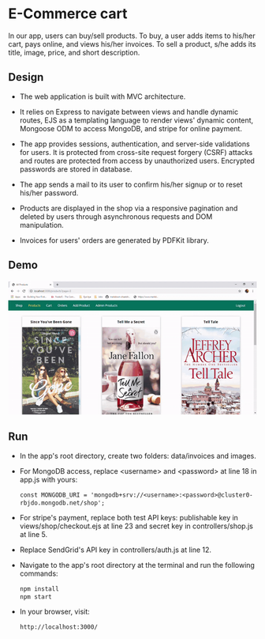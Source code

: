 # E-Commerce cart

In our app, users can buy/sell products. To buy, a user adds items to his/her cart, pays online, and views his/her invoices. To sell a product, s/he adds its title, image, price, and short description.


## Design
- The web application is built with MVC architecture.

- It relies on Express to navigate between views and handle dynamic routes, EJS as a templating language to render views' dynamic content, Mongoose ODM to access MongoDB, and stripe for online payment.

- The app provides sessions, authentication, and server-side validations for users. It is protected from cross-site request forgery (CSRF) attacks and routes are protected from access by unauthorized users. Encrypted passwords are stored in database.

- The app sends a mail to its user to confirm his/her signup or to reset his/her password.

- Products are displayed in the shop via a responsive pagination and deleted by users through asynchronous requests and DOM manipulation.

- Invoices for users' orders are generated by PDFKit library.


## Demo
![Alt Text](Demo.gif)


## Run
- In the app's root directory, create two folders: data/invoices and images.

- For MongoDB access, replace \<username\> and \<password\> at line 18 in app.js with yours:

      const MONGODB_URI = 'mongodb+srv://<username>:<password>@cluster0-rbjdo.mongodb.net/shop';

- For stripe's payment, replace both test API keys:  publishable key in views/shop/checkout.ejs at line 23 and secret key in controllers/shop.js at line 5.

- Replace SendGrid's API key in controllers/auth.js at line 12.

- Navigate to the app's root directory at the terminal and run the following commands:

      npm install
      npm start

- In your browser, visit:

      http://localhost:3000/
